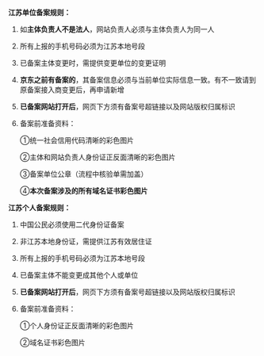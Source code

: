 **江苏单位备案规则：**

1. 如**主体负责人不是法人**，网站负责人必须与主体负责人为同一人

2. 所有上报的手机号码必须为江苏本地号段

3. 已备案主体变更时，需提供变更单位的变更证明

4. **京东之前有备案的**，其备案信息必须与当前单位实际信息一致。有不一致请到原备案接入商变更后，再申请新增

5. **已备案网站打开后**，网页下方须有备案号超链接以及网站版权归属标识

6. 备案前准备资料：

   ①统一社会信用代码清晰的彩色图片

   ②主体和网站负责人身份证正反面清晰的彩色图片

   ③备案单位公章（流程中核验单需加盖）

   ④**本次备案涉及的所有域名证书彩色图片**

**江苏个人备案规则：**

1. 中国公民必须使用二代身份证备案

2. 非江苏本地身份证，需提供江苏有效居住证

3. 所有上报的手机号码必须为江苏本地号段

4. 已备案主体不能变更成其他个人或单位

5. **已备案网站打开后**，网页下方须有备案号超链接以及网站版权归属标识

6. 备案前准备资料：

   ①个人身份证正反面清晰的彩色图片

   ②域名证书彩色图片